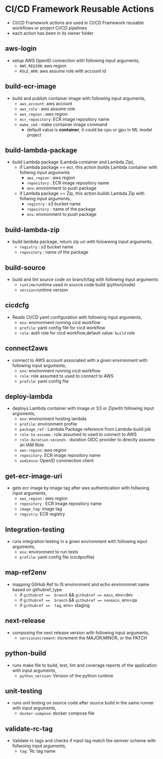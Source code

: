 # CI/CD Framework Reusable Actions
- CI/CD Framework actions are used in CI/CD Framework reusable workflows or project CI/CD pipelines
- each action has been in its owner folder

## aws-login
- setup AWS OpenID connection with following input arguments,
    - `AWS_REGION`: aws region 
    - `ROLE_ARN`:  aws assume role with account id

## build-ecr-image
- build and publish container image with following input arguments,
    - `aws_account`: aws account
    - `aws_role` : aws assume role
    - `aws_region` : aws region  
    - `ecr_repository`: ECR image repository name
    - `make_cmd` : make container image command
        - default value is **container**, it could be cpu or gpu in ML model project

## build-lambda-package
- build Lambda package (Lambda container and Lambda Zip),
    - if Lambda package == ecr, this action builds Lambda container with follwing input arguments
        - `aws_region` : aws region 
        - `repository` : ECR image repository name
        - `env`: environment to push package
    - if Lambda package == Zip, this action builds Lambda Zip with follwing input arguments,
        - `registry` : s3 bucket name
        - `repository` : name of the package
        - `env`: environment to push package

## build-lambda-zip
- build lambda package, return zip uri with folowwing input arguments,
    - `registry` : s3 bucket name
    - `repository` : name of the package

## build-source
- build and lint source code on branch/tag with following input arguments
    - `runtime`:runtime used in source code build (python|node)
    - `version`:runtime version  

## cicdcfg
-  Reads CI/CD yaml configuration with following input arguments,
    - `env`: environment running cicd workflow
    - `profile`: yaml config file for cicd workflow
    - `role`: auth role for cicd workflow,default value: `build` role

## connect2aws
- connect to AWS account associated with a given environment with following input arguments,
    - `env`: environment running cicd workflow
    - `role`: role assumed to used to connect to AWS
    - `profile`: yaml config file 

## deploy-lambda
-  deploys Lambda container with Image or S3 or Zipwith following input arguments,
    - `env`: environment hosting lambda
    - `profile`: environment profile
    - `package_ref` : Lambda Package reference from Lambda-build job
    - `role-to-assume` : role assumed to used to connect to AWS
    - `role-duration-seconds` : duration OIDC provider to directly assume an IAM Role
    - `aws-region`: aws region
    - `repository`: ECR image repository name
    - `audience`: OpenID connnection client 

## get-ecr-image-uri
- gets ecr image by image tag after aws authentication with follwoing input arguments,
    - `aws_region` : aws region 
    - `repository` : ECR image repository name
    - `image_tag`: image tag
    - `registry`: ECR registry

## Integration-testing
- runs integration testing in a given environment with following input arguments,
    - `env`: environment to run tests
    - `profile`: yaml config file (cicdprofile)

## map-ref2env
- mapping GitHub Ref to IS environment and echo environmnet name based on githubref_type
    - if `githubref ==  branch` && `githubref == main`, env=dev
    - if `githubref ==  branch` && `githubref == nonmain`, env=qa
    - if `githubref ==  tag`, env= staging

## next-release
- composing the next release version with following input arguments,
    - `versionincrement`: increment the MAJOR,MINOR, or the PATCH

## python-build
- runs make file to build, test, lint and coverage reports of the application with input arguments,
    - `python_version`: Version of the python runtime

## unit-testing
- runs unit testing on source code after source build in the same runner with input arguments,
    - `docker-compose`: docker compose file

## validate-rc-tag
- Validate rc tags and checks if input tag match the semver scheme with follwoing input arguments,
    - `tag`: 'Rc tag name   
